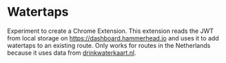 # Watertaps

Experiment to create a Chrome Extension. This extension reads the JWT from local storage on https://dashboard.hammerhead.io and uses it to add watertaps to an existing route. Only works for routes in the Netherlands because it uses data from [drinkwaterkaart.nl](https://drinkwaterkaart.nl).
